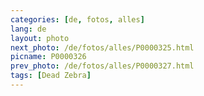```yaml
---
categories: [de, fotos, alles]
lang: de
layout: photo
next_photo: /de/fotos/alles/P0000325.html
picname: P0000326
prev_photo: /de/fotos/alles/P0000327.html
tags: [Dead Zebra]
---
```

